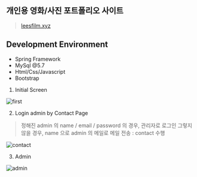 개인용 영화/사진 포트폴리오 사이트 
----------

>[leesfilm.xyz](http://www.leesfilm.xyz/)

Development Environment
----------
* Spring Framework
* MySql @5.7
* Html/Css/Javascript 
* Bootstrap

1. Initial Screen

![first](https://user-images.githubusercontent.com/52600701/89150448-89648400-d599-11ea-9dad-ca2a3e11ba6c.PNG)

2. Login admin by Contact Page

  > 정해진 admin 의 name / email / password 의 경우, 관리자로 로그인
  > 그렇지 않을 경우, name 으로 admin 의 메일로 메일 전송 : contact 수행
  
![contact](https://user-images.githubusercontent.com/52600701/89150454-8cf80b00-d599-11ea-9d52-717eefb3a0eb.PNG)

3. Admin 

![admin](https://user-images.githubusercontent.com/52600701/89150450-8a95b100-d599-11ea-867f-fe0d2aac13d2.PNG)


